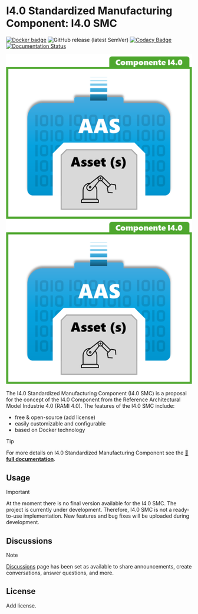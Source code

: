 # I4.0 Standardized Manufacturing Component: I4.0 SMC 

[![Docker badge](https://img.shields.io/docker/pulls/ekhurtado/aas-manager.svg)](https://hub.docker.com/r/ekhurtado/aas-manager/) ![GitHub release (latest SemVer)](https://img.shields.io/github/v/release/ekhurtado/Component_I4_0?sort=semver) [![Codacy Badge](https://app.codacy.com/project/badge/Grade/e87506fff1bb4a438c20e11bb7295f51)](https://app.codacy.com/gh/ekhurtado/Component_I4_0/dashboard?utm_source=gh&utm_medium=referral&utm_content=&utm_campaign=Badge_grade) [![Documentation Status](https://readthedocs.org/projects/component-i4-0/badge/?version=latest)](https://component-i4-0.readthedocs.io/en/latest/?badge=latest)

![I4.0 SMC Logo Light](./images/Component_I4_0_logo_positive.png/#gh-light-mode-only "I4.0 SMC logo")
![I4.0 SMC Logo Dark](./images/Component_I4_0_logo_negative.png/#gh-dark-mode-only "I4.0 SMC logo")

[//]: # (//Dependiendo del modo de GitHub oscuro o claro se añade una imagen u otra&#41;)

The I4.0 Standardized Manufacturing Component (I4.0 SMC) is a proposal for the concept of the I4.0 Component from the Reference Architectural Model Industrie 4.0 (RAMI 4.0). The features of the I4.0 SMC include:

- free & open-source (add license)
- easily customizable and configurable
- based on Docker technology

> [!TIP]
> For more details on I4.0 Standardized Manufacturing Component see the [:blue_book: **full documentation**](https://readthedocs.org/projects/component-i4-0/badge/?version=latest).

## Usage

> [!IMPORTANT]
> At the moment there is no final version available for the I4.0 SMC.
> The project is currently under development.
> Therefore, I4.0 SMC is not a ready-to-use implementation.
> New features and bug fixes will be uploaded during development.

## Discussions

> [!NOTE]
> [Discussions](https://github.com/ekhurtado/Component_I4_0/discussions) page has been set as available to share announcements, create conversations, answer questions, and more.

## License

Add license.
